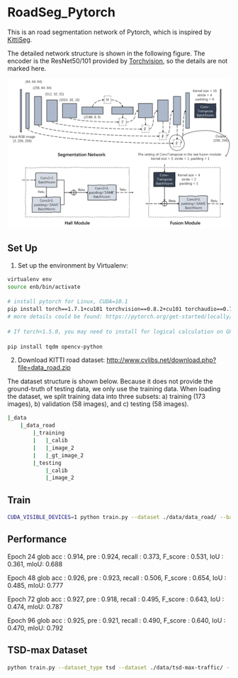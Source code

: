 <!--
 * @Author: JosieHong
 * @Date: 2021-01-31 13:25:12
 * @LastEditAuthor: JosieHong
 * @LastEditTime: 2021-02-02 15:14:40
-->
# RoadSeg_Pytorch

This is an road segmentation network of Pytorch, which is inspired by [KittiSeg](https://github.com/MarvinTeichmann/KittiSeg). 

The detailed network structure is shown in the following figure. The encoder is the ResNet50/101 provided by [Torchvision](https://pytorch.org/docs/stable/torchvision/models.html), so the details are not marked here. 

<div align="center">
	<img src="./img/network_structure.png" alt="network_structure" width="743.2">
</div>

## Set Up

1. Set up the environment by Virtualenv: 

```bash
virtualenv env
source enb/bin/activate

# install pytorch for Linux, CUDA=10.1
pip install torch==1.7.1+cu101 torchvision==0.8.2+cu101 torchaudio==0.7.2 -f https://download.pytorch.org/whl/torch_stable.html
# more details could be found: https://pytorch.org/get-started/locally/

# If torch<1.5.0, you may need to install for logical calculation on GPU

pip install tqdm opencv-python
```

2. Download KITTI road dataset: http://www.cvlibs.net/download.php?file=data_road.zip

The dataset structure is shown below. Because it does not provide the ground-truth of testing data, we only use the training data. When loading the dataset, we split training data into three subsets: a) training (173 images), b) validation (58 images), and c) testing (58 images). 

```bash
|_data
    |_data_road
        |_training
        |   |_calib
        |   |_image_2
        |   |_gt_image_2
        |_testing
            |_calib
            |_image_2
```

## Train

```bash
CUDA_VISIBLE_DEVICES=1 python train.py --dataset ./data/data_road/ --batchSize 12 --nepoch 24 --model ./checkpoints/model_23.pth
```

## Performance

Epoch 24 glob acc : 0.914, pre : 0.924, recall : 0.373, F_score : 0.531, IoU : 0.361, mIoU:  0.688

Epoch 48 glob acc : 0.926, pre : 0.923, recall : 0.506, F_score : 0.654, IoU : 0.485, mIoU:  0.777

Epoch 72 glob acc : 0.927, pre : 0.918, recall : 0.495, F_score : 0.643, IoU : 0.474, mIoU:  0.787

Epoch 96 glob acc : 0.925, pre : 0.921, recall : 0.490, F_score : 0.640, IoU : 0.470, mIoU:  0.792

## TSD-max Dataset

```bash
python train.py --dataset_type tsd --dataset ./data/tsd-max-traffic/ --batchSize 4 --nepoch 24 --imgSize (256,256)


```